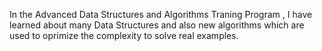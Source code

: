 In the Advanced Data Structures and Algorithms Traning Program , I have learned about many Data Structures and also new algorithms which are used to oprimize the complexity to solve real examples.
